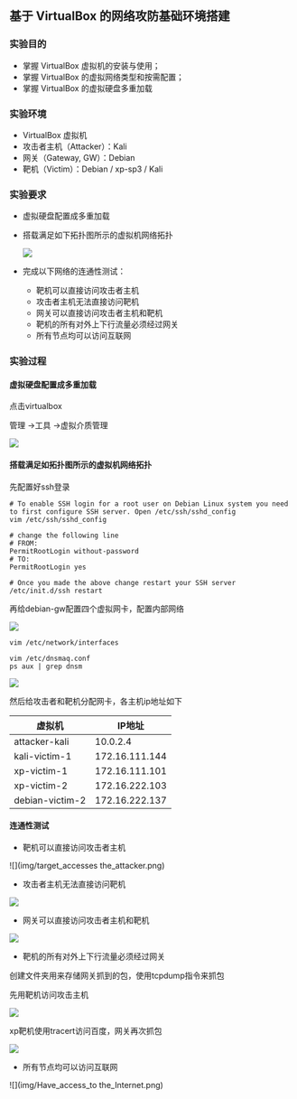 ## 基于 VirtualBox 的网络攻防基础环境搭建

### 实验目的

- 掌握 VirtualBox 虚拟机的安装与使用；
- 掌握 VirtualBox 的虚拟网络类型和按需配置；
- 掌握 VirtualBox 的虚拟硬盘多重加载

### 实验环境

- VirtualBox 虚拟机
- 攻击者主机（Attacker）：Kali
- 网关（Gateway, GW）：Debian
- 靶机（Victim）：Debian / xp-sp3 / Kali

### 实验要求

* 虚拟硬盘配置成多重加载

* 搭载满足如下拓扑图所示的虚拟机网络拓扑

  ![](img/network_topology.png)

* 完成以下网络的连通性测试：

  * 靶机可以直接访问攻击者主机
  * 攻击者主机无法直接访问靶机
  * 网关可以直接访问攻击者主机和靶机
  * 靶机的所有对外上下行流量必须经过网关
  * 所有节点均可以访问互联网

### 实验过程

#### 虚拟硬盘配置成多重加载

点击virtualbox

管理 ->工具 ->虚拟介质管理 

![](img/multiattach.png)

#### 搭载满足如拓扑图所示的虚拟机网络拓扑

先配置好ssh登录

```
# To enable SSH login for a root user on Debian Linux system you need to first configure SSH server. Open /etc/ssh/sshd_config
vim /etc/ssh/sshd_config

# change the following line
# FROM:
PermitRootLogin without-password
# TO:
PermitRootLogin yes

# Once you made the above change restart your SSH server
/etc/init.d/ssh restart
```

再给debian-gw配置四个虚拟网卡，配置内部网络

![](img/gw_netcard.png)

```
vim /etc/network/interfaces

vim /etc/dnsmaq.conf
ps aux | grep dnsm
```

![](img/Internal_network_configuration.png)

然后给攻击者和靶机分配网卡，各主机ip地址如下

| 虚拟机          | IP地址         |
| --------------- | -------------- |
| attacker-kali   | 10.0.2.4       |
| kali-victim-1   | 172.16.111.144 |
| xp-victim-1     | 172.16.111.101 |
| xp-victim-2     | 172.16.222.103 |
| debian-victim-2 | 172.16.222.137 |

#### 连通性测试

- 靶机可以直接访问攻击者主机

![](img/target_accesses the_attacker.png)

- 攻击者主机无法直接访问靶机

![](img/attacker_cant_accesses_the_target.png)

- 网关可以直接访问攻击者主机和靶机

![](img/The_gateway_can_access_all.png)

- 靶机的所有对外上下行流量必须经过网关

创建文件夹用来存储网关抓到的包，使用tcpdump指令来抓包

先用靶机访问攻击主机

![](img/packet1.png)

xp靶机使用tracert访问百度，网关再次抓包

![](img/packet2.png)

- 所有节点均可以访问互联网

![](img/Have_access_to the_Internet.png)

